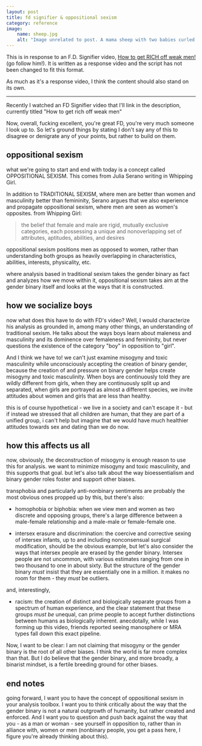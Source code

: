 ```yaml
---
layout: post
title: fd signifier & oppositional sexism
category: reference
image: 
    name: sheep.jpg
    alt: "Image unrelated to post. A mama sheep with two babies curled up next to her in a grassy field."
---
```


This is in response to an F.D. Signifier video, [How to get RICH off weak men!](https://www.youtube.com/watch?v=1QNjwM2a87g) (go follow him!). It is written as a response video and the script has not been changed to fit this format.

As much as it's a response video, I think the content should also stand on its own.

---

Recently I watched an FD Signifier video that I'll link in the description, currently titled "How to get rich off weak men"

Now, overall, fucking excellent, you're great FD, you're very much someone I look up to. So let's ground things by stating I don't say any of this to disagree or denigrate any of your points, but rather to build on them.

## oppositional sexism

what we're going to start and end with today is a concept called OPPOSITIONAL SEXISM. This comes from Julia Serano writing in Whipping Girl.

In addition to TRADITIONAL SEXISM, where men are better than women and masculinity better than femininity, Serano argues that we also experience and propagate oppositional sexism, where men are seen as women's opposites. from Whipping Girl:

> the belief that female and male are rigid, mutually exclusive categories, each possessing a unique and nonoverlapping set of attributes, aptitudes, abilities, and desires

oppositional sexism positions men as opposed to women, rather than understanding both groups as heavily overlapping in characteristics, abilities, interests, physicality, etc.

where analysis based in traditional sexism takes the gender binary as fact and analyzes how we move within it, oppositional sexism takes aim at the gender binary itself and looks at the ways that it is constructed.

## how we socialize boys

now what does this have to do with FD's video? Well, I would characterize his analysis as grounded in, among many other things, an understanding of traditional sexism. He talks about the ways boys learn about maleness and masculinity and its dominence over femaleness and femininity, but never questions the existence of the category "boy" in opposition to "girl".

And I think we have to! we can't just examine misogyny and toxic masculinity while unconsciously accepting the creation of binary gender, because the creation of and pressure on binary gender helps create misogyny and toxic masculinity. When boys are continuously told they are wildly different from girls, when they are continuously split up and separated, when girls are portrayed as almost a different species, we invite attitudes about women and girls that are less than healthy.

this is of course hypothetical - we live in a society and can't escape it - but if instead we stressed that all children are human, that they are part of a unified group, i can't help but imagine that we would have much healthier attitudes towards sex and dating than we do now.

## how this affects us all

now, obviously, the deconstruction of misogyny is enough reason to use this for analysis. we want to minimize misogyny and toxic masculinity, and this supports that goal. but let's also talk about the way bioessentialism and binary gender roles foster and support other biases.

transphobia and particularly anti-nonbinary sentiments are probably the most obvious ones propped up by this, but there's also:

- homophobia or biphobia: when we view men and women as two discrete and opposing groups, there's a large difference between a male-female relationship and a male-male or female-female one.

- intersex erasure and discrimination: the coercive and corrective sexing of intersex infants, up to and including nonconsensual surgical modification, should be the obvious example, but let's also consider the ways that intersex people are erased by the gender binary. Intersex people are not uncommon, with various estimates ranging from one in two thousand to one in about sixty. But the structure of the gender binary *must* insist that they are essentially one in a million. it makes no room for them - they *must* be outliers.

and, interestingly,

- racism: the creation of distinct and biologically separate groups from a spectrum of human experience, and the clear statement that these groups *must be* unequal, can prime people to accept further distinctions between humans as biologically inherent. anecdotally, while I was forming up this video, friends reported seeing manosphere or MRA types fall down this exact pipeline.

Now, I want to be clear: I am not claiming that misogyny or the gender binary is the root of all other biases. I think the world is far more complex than that. But I do believe that the gender binary, and more broadly, a binarist mindset, is a fertile breeding ground for other biases.

## end notes

going forward, I want you to have the concept of oppositional sexism in your analysis toolbox. I want you to think critically about the way that the gender binary is not a natural outgrowth of humanity, but rather created and enforced. And I want you to question and push back against the way that you - as a man or woman - see yourself in opposition to, rather than in alliance with, women or men (nonbinary people, you get a pass here, I figure you're already thinking about this).